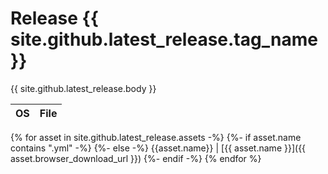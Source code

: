 # Release {{ site.github.latest_release.tag_name }}

{{ site.github.latest_release.body }}

OS | File
-- | --
{% for asset in site.github.latest_release.assets -%}
  {%- if asset.name contains ".yml" -%}
  {%- else -%}
    {{asset.name}} | [{{ asset.name }}]({{ asset.browser_download_url }})
  {%- endif -%}
{% endfor %}


<div style="display: none">
{{ site.github.latest_release }}
</div>
